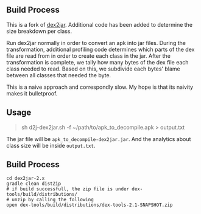 ## Build Process 

This is a fork of [dex2jar](https://github.com/pxb1988/dex2jar). Additional code has been added to determine the size breakdown per class. 

Run dex2jar normally in order to convert an apk into jar files. During the transformation, additional profiling code determines which parts of the dex file are read from in order to create each class in the jar. After the transformation is complete, we tally how many bytes of the dex file each class needed to read. Based on this, we subdivide each bytes' blame between all classes that needed the byte.

This is a naive approach and correspondly slow. My hope is that its naivity makes it bulletproof.

## Usage

> sh d2j-dex2jar.sh -f ~/path/to/apk_to_decompile.apk > output.txt

The jar file will be `apk_to_decompile-dex2jar.jar`.
And the analytics about class size will be inside `output.txt`.

## Build Process 

```
cd dex2jar-2.x
gradle clean distZip
# if build successfull, the zip file is under dex-tools/build/distributions/
# unzip by calling the following
open dex-tools/build/distributions/dex-tools-2.1-SNAPSHOT.zip
```
